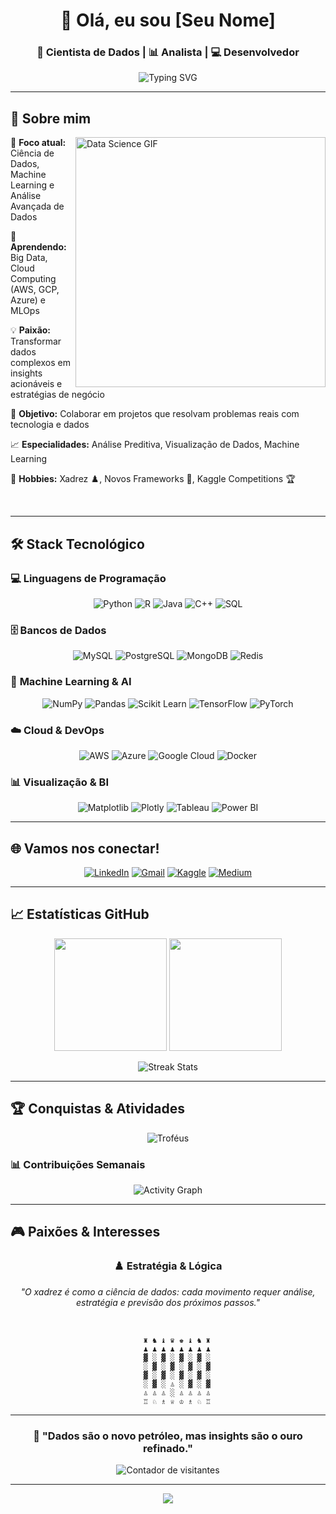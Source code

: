 <div align="center">

# 👋 Olá, eu sou [Seu Nome]

### 🧠 Cientista de Dados | 📊 Analista | 💻 Desenvolvedor

<img src="https://readme-typing-svg.demolab.com?font=Fira+Code&weight=500&size=22&pause=1000&color=58A6FF&center=true&vCenter=true&width=600&lines=Transformando+dados+em+insights;Machine+Learning+%26+AI+Enthusiast;Sempre+aprendendo+algo+novo" alt="Typing SVG" />

</div>

---

## 🚀 Sobre mim

<img align="right" alt="Data Science GIF" width="400" src="https://media.giphy.com/media/qgQUggAC3Pfv687qPC/giphy.gif">

🔭 **Foco atual:** Ciência de Dados, Machine Learning e Análise Avançada de Dados

🌱 **Aprendendo:** Big Data, Cloud Computing (AWS, GCP, Azure) e MLOps

💡 **Paixão:** Transformar dados complexos em insights acionáveis e estratégias de negócio

🤝 **Objetivo:** Colaborar em projetos que resolvam problemas reais com tecnologia e dados

📈 **Especialidades:** Análise Preditiva, Visualização de Dados, Machine Learning

🧩 **Hobbies:** Xadrez ♟️, Novos Frameworks 🚀, Kaggle Competitions 🏆

<br clear="right"/>

---

## 🛠️ Stack Tecnológico

### 💻 **Linguagens de Programação**
<div align="center">

![Python](https://img.shields.io/badge/Python-3776AB?style=for-the-badge&logo=python&logoColor=white)
![R](https://img.shields.io/badge/R-276DC3?style=for-the-badge&logo=r&logoColor=white)
![Java](https://img.shields.io/badge/Java-007396?style=for-the-badge&logo=openjdk&logoColor=white)
![C++](https://img.shields.io/badge/C%2B%2B-00599C?style=for-the-badge&logo=cplusplus&logoColor=white)
![SQL](https://img.shields.io/badge/SQL-336791?style=for-the-badge&logo=postgresql&logoColor=white)

</div>

### 🗄️ **Bancos de Dados**
<div align="center">

![MySQL](https://img.shields.io/badge/MySQL-4479A1?style=for-the-badge&logo=mysql&logoColor=white)
![PostgreSQL](https://img.shields.io/badge/PostgreSQL-336791?style=for-the-badge&logo=postgresql&logoColor=white)
![MongoDB](https://img.shields.io/badge/MongoDB-47A248?style=for-the-badge&logo=mongodb&logoColor=white)
![Redis](https://img.shields.io/badge/Redis-DC382D?style=for-the-badge&logo=redis&logoColor=white)

</div>

### 🤖 **Machine Learning & AI**
<div align="center">

![NumPy](https://img.shields.io/badge/Numpy-013243?style=for-the-badge&logo=numpy&logoColor=white)
![Pandas](https://img.shields.io/badge/Pandas-150458?style=for-the-badge&logo=pandas&logoColor=white)
![Scikit Learn](https://img.shields.io/badge/Scikit_Learn-F7931E?style=for-the-badge&logo=scikit-learn&logoColor=white)
![TensorFlow](https://img.shields.io/badge/TensorFlow-FF6F00?style=for-the-badge&logo=tensorflow&logoColor=white)
![PyTorch](https://img.shields.io/badge/PyTorch-EE4C2C?style=for-the-badge&logo=pytorch&logoColor=white)

</div>

### ☁️ **Cloud & DevOps**
<div align="center">

![AWS](https://img.shields.io/badge/AWS-232F3E?style=for-the-badge&logo=amazon-aws&logoColor=white)
![Azure](https://img.shields.io/badge/Azure-0078D4?style=for-the-badge&logo=microsoft-azure&logoColor=white)
![Google Cloud](https://img.shields.io/badge/GCP-4285F4?style=for-the-badge&logo=google-cloud&logoColor=white)
![Docker](https://img.shields.io/badge/Docker-2496ED?style=for-the-badge&logo=docker&logoColor=white)

</div>

### 📊 **Visualização & BI**
<div align="center">

![Matplotlib](https://img.shields.io/badge/Matplotlib-11557c?style=for-the-badge&logo=python&logoColor=white)
![Plotly](https://img.shields.io/badge/Plotly-3F4F75?style=for-the-badge&logo=plotly&logoColor=white)
![Tableau](https://img.shields.io/badge/Tableau-E97627?style=for-the-badge&logo=tableau&logoColor=white)
![Power BI](https://img.shields.io/badge/Power_BI-F2C811?style=for-the-badge&logo=powerbi&logoColor=white)

</div>

---

## 🌐 Vamos nos conectar!

<div align="center">

[![LinkedIn](https://img.shields.io/badge/LinkedIn-0077B5?style=for-the-badge&logo=linkedin&logoColor=white)](https://www.linkedin.com/in/[SEU_USUARIO])
[![Gmail](https://img.shields.io/badge/Gmail-D14836?style=for-the-badge&logo=gmail&logoColor=white)](mailto:[SEU_EMAIL])
[![Kaggle](https://img.shields.io/badge/Kaggle-20BEFF?style=for-the-badge&logo=kaggle&logoColor=white)](https://www.kaggle.com/[SEU_USUARIO])
[![Medium](https://img.shields.io/badge/Medium-000000?style=for-the-badge&logo=medium&logoColor=white)](https://medium.com/@seuusuario)

</div>

---

## 📈 Estatísticas GitHub

<div align="center">

<img height="180em" src="https://github-readme-stats.vercel.app/api?username=SEUUSUARIO&show_icons=true&theme=tokyonight&include_all_commits=true&count_private=true&hide_border=true&bg_color=0d1117&title_color=58a6ff&icon_color=1f6feb&text_color=c9d1d9"/>

<img height="180em" src="https://github-readme-stats.vercel.app/api/top-langs/?username=SEUUSUARIO&layout=compact&theme=tokyonight&hide_border=true&bg_color=0d1117&title_color=58a6ff&text_color=c9d1d9"/>

</div>

<div align="center">

![Streak Stats](https://streak-stats.demolab.com?user=SEUUSUARIO&theme=tokyonight-duo&hide_border=true&background=0d1117&stroke=58a6ff&ring=1f6feb&fire=58a6ff&currStreakLabel=58a6ff)

</div>

---

## 🏆 Conquistas & Atividades

<div align="center">

![Troféus](https://github-profile-trophy.vercel.app/?username=SEUUSUARIO&theme=tokyonight&no-frame=true&no-bg=true&margin-w=4&column=7)

</div>

### 📊 **Contribuições Semanais**
<div align="center">

![Activity Graph](https://github-readme-activity-graph.vercel.app/graph?username=SEUUSUARIO&theme=tokyo-night&hide_border=true&bg_color=0d1117&color=58a6ff&line=1f6feb&point=58a6ff&area=true&area_color=1f6feb)

</div>

---

## 🎮 Paixões & Interesses

<div align="center">

### ♟️ **Estratégia & Lógica**

*"O xadrez é como a ciência de dados: cada movimento requer análise, estratégia e previsão dos próximos passos."*

<br>

```
    ♜ ♞ ♝ ♛ ♚ ♝ ♞ ♜
    ♟ ♟ ♟ ♟ ♟ ♟ ♟ ♟
    ▓ ░ ▓ ░ ▓ ░ ▓ ░
    ░ ▓ ░ ▓ ░ ▓ ░ ▓
    ▓ ░ ▓ ░ ▓ ░ ▓ ░
    ░ ▓ ░ ♙ ░ ▓ ░ ▓
    ♙ ♙ ♙ ░ ♙ ♙ ♙ ♙
    ♖ ♘ ♗ ♕ ♔ ♗ ♘ ♖
```

</div>

---

<div align="center">

### 💭 **"Dados são o novo petróleo, mas insights são o ouro refinado."**

<img src="https://komarev.com/ghpvc/?username=SEUUSUARIO&label=Visitantes&color=58a6ff&style=for-the-badge" alt="Contador de visitantes"/>

---

<img src="https://capsule-render.vercel.app/api?type=waving&color=58a6ff&height=100&section=footer&text=Obrigado%20pela%20visita!&fontSize=16&fontColor=ffffff&animation=twinkling"/>

</div>
